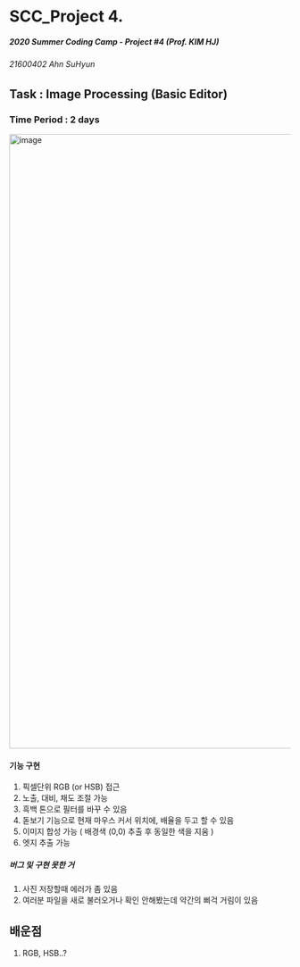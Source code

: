 # SCC_Project 4.
##### 2020 Summer Coding Camp - Project #4 (Prof. KIM HJ)
###### 21600402 Ahn SuHyun


## Task : Image Processing (Basic Editor) 
### Time Period : 2 days



<img width="1101" alt="image" src="https://user-images.githubusercontent.com/64300241/86526143-e7cf1180-beca-11ea-8317-7deadc621c86.png">



#### 기능 구현
1. 픽셀단위 RGB (or HSB) 접근 
2. 노출, 대비, 채도 조절 가능
3. 흑백 톤으로 필터를 바꾸 수 있음 
4. 돋보기 기능으로 현재 마우스 커서 위치에, 배율을 두고 할 수 있음
5. 이미지 합성 가능 ( 배경색 (0,0) 추출 후 동일한 색을 지움 )
6. 엣지 추출 가능

##### 버그 및 구현 못한 거 
1. 사진 저장할때 에러가 좀 있음 
2. 여러분 파일을 새로 불러오거나 확인 안해봤는데 약간의 삐걱 거림이 있음 

## 배운점 
1. RGB, HSB..?
